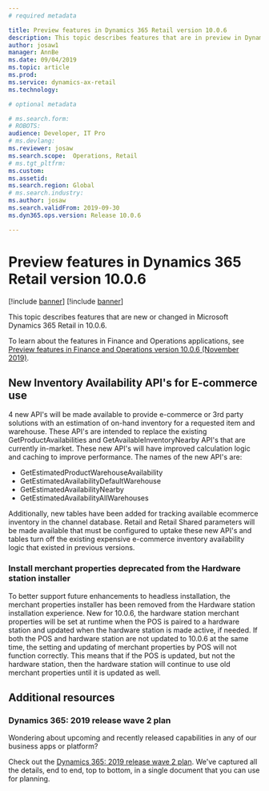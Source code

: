 ```yaml
---
# required metadata

title: Preview features in Dynamics 365 Retail version 10.0.6
description: This topic describes features that are in preview in Dynamics 365 Retail. 
author: josaw1
manager: AnnBe
ms.date: 09/04/2019
ms.topic: article
ms.prod: 
ms.service: dynamics-ax-retail
ms.technology: 

# optional metadata

# ms.search.form: 
# ROBOTS: 
audience: Developer, IT Pro
# ms.devlang: 
ms.reviewer: josaw
ms.search.scope:  Operations, Retail
# ms.tgt_pltfrm: 
ms.custom: 
ms.assetid: 
ms.search.region: Global
# ms.search.industry: 
ms.author: josaw
ms.search.validFrom: 2019-09-30
ms.dyn365.ops.version: Release 10.0.6

---
```

# Preview features in Dynamics 365 Retail version 10.0.6

[!include [banner](../../includes/preview-banner.md)]
[!include [banner](../../includes/banner.md)]

This topic describes features that are new or changed in Microsoft Dynamics 365 Retail in 10.0.6. 

To learn about the features in Finance and Operations applications, see [Preview features in Finance and Operations version 10.0.6 (November 2019)](https://docs.microsoft.com/dynamics365/unified-operations/fin-and-ops/get-started/whats-new-changed-10-0-6).

## New Inventory Availability API's for E-commerce use
4 new API's will be made available to provide e-commerce or 3rd party solutions with an estimation of on-hand inventory for a requested item and warehouse.  These API's are intended to replace the existing GetProductAvailabilities and GetAvailableInventoryNearby API's that are currently in-market.   These new API's will have improved calculation logic and caching to improve performance.  The names of the new API's are:
* GetEstimatedProductWarehouseAvailability
* GetEstimatedAvailabilityDefaultWarehouse
* GetEstimatedAvailabilityNearby
* GetEstimatedAvailabilityAllWarehouses

Additionally, new tables have been added for tracking available ecommerce inventory in the channel database.  Retail and Retail Shared parameters will be made available that must be configured to uptake these new API's and tables turn off the existing expensive e-commerce inventory availability logic that existed in previous versions.

### Install merchant properties deprecated from the Hardware station installer
To better support future enhancements to headless installation, the merchant properties installer has been removed from the Hardware station installation experience. New for 10.0.6, the hardware station merchant properties will be set at runtime when the POS is paired to a hardware station and updated when the hardware station is made active, if needed. If both the POS and hardware station are not updated to 10.0.6 at the same time, the setting and updating of merchant properties by POS will not function correctly. This means that if the POS is updated, but not the hardware station, then the hardware station will continue to use old merchant properties until it is updated as well. 

## Additional resources

### Dynamics 365: 2019 release wave 2 plan

Wondering about upcoming and recently released capabilities in any of our business apps or platform?

Check out the [Dynamics 365: 2019 release wave 2 plan](https://docs.microsoft.com/en-us/dynamics365-release-plan/2019wave2/index). We've captured all the details, end to end, top to bottom, in a single document that you can use for planning.
